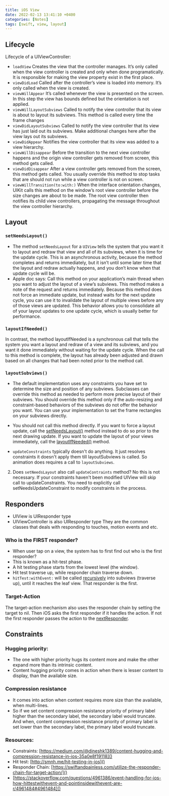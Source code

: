 ```yaml
---
title: iOS View
date: 2022-02-13 13:41:10 +0400
categories: [Notes]
tags: [swift, view, layout]
---
```


## Lifecycle
Lifecycle of a UIViewController:
- `loadView`
Creates the view that the controller manages. It’s only called when the view controller is created and only when done programatically. It is responsible for making the view property exist in the first place.
- `viewDidLoad`
Called after the controller’s view is loaded into memory. It’s only called when the view is created.
- `viewWillAppear`
It’s called whenever the view is presented on the screen. In this step the view has bounds defined but the orientation is not applied.
- `viewWillLayoutSubviews`
Called to notify the view controller that its view is about to layout its subviews. This method is called every time the frame changes
- `viewDidLayoutSubviews`
Called to notify the view controller that its view has just laid out its subviews. Make additional changes here after the view lays out its subviews.
- `viewDidAppear`
Notifies the view controller that its view was added to a view hierarchy.
- `viewWillDisappear`
Before the transition to the next view controller happens and the origin view controller gets removed from screen, this method gets called.
- `viewDidDisappear`
After a view controller gets removed from the screen, this method gets called. You usually override this method to stop tasks that are should not run while a view controller is not on screen.
- `viewWillTransition(to:with:)`
When the interface orientation changes, UIKit calls this method on the window’s root view controller before the size changes are about to be made. The root view controller then notifies its child view controllers, propagating the message throughout the view controller hierarchy.

## Layout

### `setNeedsLayout()`
- The method `setNeedsLayout` for a `UIView` tells the system that you want it to layout and redraw that view and all of its subviews, when it is time for the update cycle. This is an asynchronous activity, because the method completes and returns immediately, but it isn’t until some later time that the layout and redraw actually happens, and you don’t know when that update cycle will be.
- Apple doc says: Call this method on your application’s main thread when you want to adjust the layout of a view’s subviews. This method makes a note of the request and returns immediately. Because this method does not force an immediate update, but instead waits for the next update cycle, you can use it to invalidate the layout of multiple views before any of those views are updated. This behavior allows you to consolidate all of your layout updates to one update cycle, which is usually better for performance.

### `layoutIfNeeded()`
In contrast, the method layoutIfNeeded is a synchronous call that tells the system you want a layout and redraw of a view and its subviews, and you want it done immediately without waiting for the update cycle. When the call to this method is complete, the layout has already been adjusted and drawn based on all changes that had been noted prior to the method call.

### `layoutSubviews()`
- The default implementation uses any constraints you have set to determine the size and position of any subviews.
Subclasses can override this method as needed to perform more precise layout of their subviews. You should override this method only if the auto-resizing and constraint-based behaviors of the subviews do not offer the behavior you want. You can use your implementation to set the frame rectangles on your subviews directly.
- You should not call this method directly. If you want to force a layout update, call the [setNeedsLayout()](https://developer.apple.com/documentation/uikit/uiview/1622601-setneedslayout) method instead to do so prior to the next drawing update. If you want to update the layout of your views immediately, call the [layoutIfNeeded()](https://developer.apple.com/documentation/uikit/uiview/1622507-layoutifneeded) method.

- `updateConstraints` typically doesn't do anything. It just resolves constraints it doesn't apply them till layoutSubviews is called. So animation does requires a call to `layoutSubviews`.

2. Does `setNeedsLayout` also call `updateContraints` method?
No this is not necessary. If your constraints haven't been modified UIView will skip call to updateConstraints. You need to explicitly call setNeedsUpdateConstraint to modify constraints in the process.

## Responders
- UIView is UIResponder type
- UIViewController is also UIResponder type
They are the common classes that deals with responding to touches, motion events and etc.

### Who is the FIRST responder?
- When user tap on a view, the system has to first find out who is the first responder?
- This is known as a hit-test phase.
- A hit testing phase starts from the lowest level (the window).
- Hit test traverse up, while responder chain traverse down.
- `hitTest:withEvent:` will be called [recursively](https://stackoverflow.com/a/4961484/242682) into subviews (traverse up), until it reaches the leaf view. That responder is the first.

### Target-Action
The target-action mechanism also uses the responder chain by setting the target to nil. Then iOS asks the first responder if it handles the action. If not the first responder passes the action to the [nextResponder](https://developer.apple.com/library/ios/documentation/UIKit/Reference/UIResponder_Class/index.html#//apple_ref/occ/instm/UIResponder/nextResponder).

## Constraints

### Hugging priority: 
- The one with higher priority hugs its content more and make the other expand more than its intrinsic content. 
- Content hugging priority comes in action when there is lesser content to display, than the available size.

### Compression resistance
- It comes into action when content requires more size than the available, when multi-lines.
- So if we set content compression resistance priority of primary label higher than the secondary label, the secondary label would truncate. And when, content compression resistance priority of primary label is set lower than the secondary label, the primary label would truncate.

### Resources:
- Constraints: [https://medium.com/@dineshk1389/content-hugging-and-compression-resistance-in-ios-35a0e8f19118]()
- Hit test: [http://smnh.me/hit-testing-in-ios]() 
- Responder Chain: [https://swiftandpainless.com/utilize-the-responder-chain-for-target-action/]()
- [https://stackoverflow.com/questions/4961386/event-handling-for-ios-how-hittestwithevent-and-pointinsidewithevent-are-r/4961484#4961484]() 

